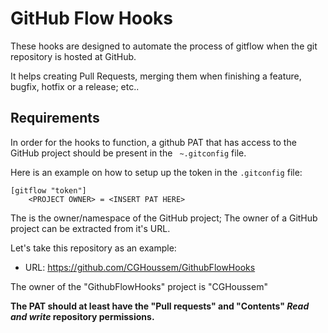 # GitHub Flow Hooks

These hooks are designed to automate the process of gitflow when the git repository is hosted at GitHub.

It helps creating Pull Requests, merging them when finishing a feature, bugfix, hotfix or a release; etc..

## Requirements

In order for the hooks to function, a github PAT that has access to the GitHub project should be present in the `
~.gitconfig` file.

Here is an example on how to setup up the token in the `.gitconfig` file:

```
[gitflow "token"]
	<PROJECT OWNER> = <INSERT PAT HERE>
```

The <PROJECT OWNER> is the owner/namespace of the GitHub project; The owner of a GitHub project can be extracted from it's URL.

Let's take this repository as an example:

- URL: <https://github.com/CGHoussem/GithubFlowHooks>

The owner of the "GithubFlowHooks" project is "CGHoussem"


**The PAT should at least have the "Pull requests" and "Contents" _Read and write_ repository permissions.**
